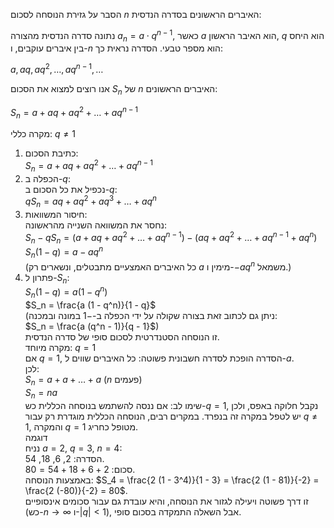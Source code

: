הסבר על גזירת הנוסחה לסכום $n$ האיברים הראשונים בסדרה הנדסית:

נתונה סדרה הנדסית מהצורה $a_n = a \cdot q^{n-1}$, כאשר $a$ הוא האיבר הראשון, $q$ הוא היחס בין איברים עוקבים, ו-$n$ הוא מספר טבעי. הסדרה נראית כך:

$a, a q, a q^2, \dots, a q^{n-1}, \ldots$

אנו רוצים למצוא את הסכום $S_n$ של $n$ האיברים הראשונים:  

$S_n = a + a q + a q^2 + \dots + a q^{n-1}$  

מקרה כללי: $q \neq 1$  
1. כתיבת הסכום:  
$S_n = a + a q + a q^2 + \dots + a q^{n-1}$  
2. הכפלה ב-$q$:  
נכפיל את כל הסכום ב-$q$:  
$q S_n = a q + a q^2 + a q^3 + \dots + a q^n$  
3. חיסור המשוואות:  
נחסר את המשוואה השנייה מהראשונה:  
$S_n - q S_n = (a + a q + a q^2 + \dots + a q^{n-1}) - (a q + a q^2 + \dots + a q^{n-1} + a q^n)$  
$S_n (1 - q) = a - a q^n$  
(כל האיברים האמצעיים מתבטלים, ונשארים רק $a$ מימין ו-$-a q^n$ משמאל.)  
4. פתרון ל-$S_n$:  
$S_n (1 - q) = a (1 - q^n)$  
$S_n = \frac{a (1 - q^n)}{1 - q}$  
(ניתן גם לכתוב זאת בצורה שקולה על ידי הכפלה ב-$-1$ במונה ובמכנה:  
$S_n = \frac{a (q^n - 1)}{q - 1}$)  
זו הנוסחה הסטנדרטית לסכום סופי של סדרה הנדסית.  
מקרה מיוחד: $q = 1$  
אם $q = 1$, הסדרה הופכת לסדרה חשבונית פשוטה: כל האיברים שווים ל-$a$.  
לכן:  
$S_n = a + a + \dots + a$ ($n$ פעמים)  
$S_n = n a$  
שימו לב: אם ננסה להשתמש בנוסחה הכללית כש-$q = 1$, נקבל חלוקה באפס, ולכן יש לטפל במקרה זה בנפרד. במקרים רבים, הנוסחה הכללית מוגדרת רק עבור $q \neq 1$, והמקרה $q = 1$ מטופל כחריג.  
דוגמה  
נניח $a = 2$, $q = 3$, $n = 4$:  
הסדרה: 2, 6, 18, 54.  
סכום: $2 + 6 + 18 + 54 = 80$.  
באמצעות הנוסחה: $S_4 = \frac{2 (1 - 3^4)}{1 - 3} = \frac{2 (1 - 81)}{-2} = \frac{2 (-80)}{-2} = 80$.  
זו דרך פשוטה ויעילה לגזור את הנוסחה, והיא עובדת גם עבור סכומים אינסופיים (כש-$n \to \infty$ ו-$|q| < 1$), אבל השאלה התמקדה בסכום סופי.
